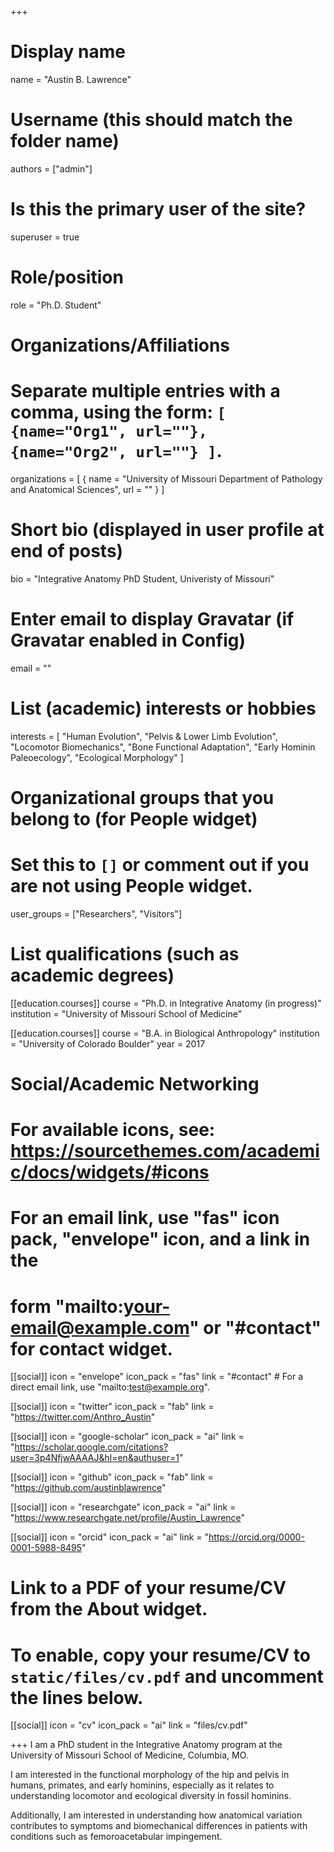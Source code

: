 +++
# Display name
name = "Austin B. Lawrence"

# Username (this should match the folder name)
authors = ["admin"]

# Is this the primary user of the site?
superuser = true

# Role/position
role = "Ph.D. Student"

# Organizations/Affiliations
#   Separate multiple entries with a comma, using the form: `[ {name="Org1", url=""}, {name="Org2", url=""} ]`.
organizations = [ { name = "University of Missouri Department of Pathology and Anatomical Sciences", url = "" } ]

# Short bio (displayed in user profile at end of posts)
bio = "Integrative Anatomy PhD Student, Univeristy of Missouri"

# Enter email to display Gravatar (if Gravatar enabled in Config)
email = ""

# List (academic) interests or hobbies
interests = [
  "Human Evolution",
  "Pelvis & Lower Limb Evolution",
  "Locomotor Biomechanics",
  "Bone Functional Adaptation",
  "Early Hominin Paleoecology",
  "Ecological Morphology"
]



# Organizational groups that you belong to (for People widget)
#   Set this to `[]` or comment out if you are not using People widget.
user_groups = ["Researchers", "Visitors"]

# List qualifications (such as academic degrees)
[[education.courses]]
  course = "Ph.D. in Integrative Anatomy (in progress)"
  institution = "University of Missouri School of Medicine"


[[education.courses]]
  course = "B.A. in Biological Anthropology"
  institution = "University of Colorado Boulder"
  year = 2017


# Social/Academic Networking
# For available icons, see: https://sourcethemes.com/academic/docs/widgets/#icons
#   For an email link, use "fas" icon pack, "envelope" icon, and a link in the
#   form "mailto:your-email@example.com" or "#contact" for contact widget.

[[social]]
  icon = "envelope"
  icon_pack = "fas"
  link = "#contact"  # For a direct email link, use "mailto:test@example.org".

[[social]]
  icon = "twitter"
  icon_pack = "fab"
  link = "https://twitter.com/Anthro_Austin"

[[social]]
  icon = "google-scholar"
  icon_pack = "ai"
  link = "https://scholar.google.com/citations?user=3p4NfjwAAAAJ&hl=en&authuser=1"

[[social]]
  icon = "github"
  icon_pack = "fab"
  link = "https://github.com/austinblawrence"
  
[[social]]
  icon = "researchgate"
  icon_pack = "ai"
  link = "https://www.researchgate.net/profile/Austin_Lawrence"

[[social]]
  icon = "orcid"
  icon_pack = "ai"
  link = "https://orcid.org/0000-0001-5988-8495"

  

# Link to a PDF of your resume/CV from the About widget.
# To enable, copy your resume/CV to `static/files/cv.pdf` and uncomment the lines below.
[[social]]
   icon = "cv"
   icon_pack = "ai"
   link = "files/cv.pdf"

+++
I am a PhD student in the Integrative Anatomy program at the University of Missouri School of Medicine, Columbia, MO. 

I am interested in the functional morphology of the hip and pelvis in humans, primates, and early hominins, especially as it relates to understanding locomotor and ecological diversity in fossil hominins. 

Additionally, I am interested in understanding how anatomical variation contributes to symptoms and biomechanical differences in patients with conditions such as femoroacetabular impingement.